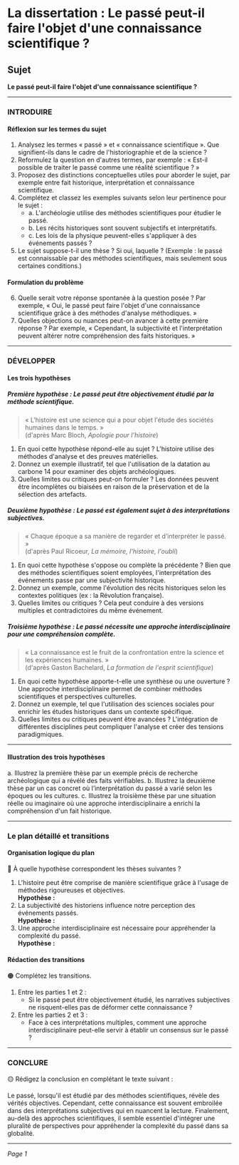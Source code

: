 # La dissertation : Le passé peut-il faire l'objet d'une connaissance scientifique ?

## Sujet
**Le passé peut-il faire l'objet d'une connaissance scientifique ?**

---

### INTRODUIRE

#### Réflexion sur les termes du sujet

1. Analysez les termes « passé » et « connaissance scientifique ». Que signifient-ils dans le cadre de l'historiographie et de la science ?
2. Reformulez la question en d'autres termes, par exemple : « Est-il possible de traiter le passé comme une réalité scientifique ? »
3. Proposez des distinctions conceptuelles utiles pour aborder le sujet, par exemple entre fait historique, interprétation et connaissance scientifique.
4. Complétez et classez les exemples suivants selon leur pertinence pour le sujet :
   - a. L'archéologie utilise des méthodes scientifiques pour étudier le passé.
   - b. Les récits historiques sont souvent subjectifs et interprétatifs.
   - c. Les lois de la physique peuvent-elles s'appliquer à des événements passés ?
5. Le sujet suppose-t-il une thèse ? Si oui, laquelle ? (Exemple : le passé est connaissable par des méthodes scientifiques, mais seulement sous certaines conditions.)

#### Formulation du problème

6. Quelle serait votre réponse spontanée à la question posée ? Par exemple, « Oui, le passé peut faire l'objet d'une connaissance scientifique grâce à des méthodes d'analyse méthodiques. »
7. Quelles objections ou nuances peut-on avancer à cette première réponse ? Par exemple, « Cependant, la subjectivité et l'interprétation peuvent altérer notre compréhension des faits historiques. »

---

### DÉVELOPPER

#### Les trois hypothèses

##### Première hypothèse : Le passé peut être objectivement étudié par la méthode scientifique.

> « L'histoire est une science qui a pour objet l'étude des sociétés humaines dans le temps. »  
> (d'après Marc Bloch, *Apologie pour l'histoire*)

1. En quoi cette hypothèse répond-elle au sujet ? L'histoire utilise des méthodes d'analyse et des preuves matérielles.
2. Donnez un exemple illustratif, tel que l'utilisation de la datation au carbone 14 pour examiner des objets archéologiques.
3. Quelles limites ou critiques peut-on formuler ? Les données peuvent être incomplètes ou biaisées en raison de la préservation et de la sélection des artefacts.

##### Deuxième hypothèse : Le passé est également sujet à des interprétations subjectives.

> « Chaque époque a sa manière de regarder et d’interpréter le passé. »  
> (d'après Paul Ricoeur, *La mémoire, l'histoire, l'oubli*)

1. En quoi cette hypothèse s'oppose ou complète la précédente ? Bien que des méthodes scientifiques soient employées, l'interprétation des événements passe par une subjectivité historique.
2. Donnez un exemple, comme l'évolution des récits historiques selon les contextes politiques (ex : la Révolution française).
3. Quelles limites ou critiques ? Cela peut conduire à des versions multiples et contradictoires du même événement.

##### Troisième hypothèse : Le passé nécessite une approche interdisciplinaire pour une compréhension complète.

> « La connaissance est le fruit de la confrontation entre la science et les expériences humaines. »  
> (d'après Gaston Bachelard, *La formation de l'esprit scientifique*)

1. En quoi cette hypothèse apporte-t-elle une synthèse ou une ouverture ? Une approche interdisciplinaire permet de combiner méthodes scientifiques et perspectives culturelles.
2. Donnez un exemple, tel que l'utilisation des sciences sociales pour enrichir les études historiques dans un contexte spécifique.
3. Quelles limites ou critiques peuvent être avancées ? L'intégration de différentes disciplines peut compliquer l'analyse et créer des tensions paradigmiques.

---

#### Illustration des trois hypothèses

a. Illustrez la première thèse par un exemple précis de recherche archéologique qui a révélé des faits vérifiables.
b. Illustrez la deuxième thèse par un cas concret où l’interprétation du passé a varié selon les époques ou les cultures.
c. Illustrez la troisième thèse par une situation réelle ou imaginaire où une approche interdisciplinaire a enrichi la compréhension d'un fait historique.

---

### Le plan détaillé et transitions

#### Organisation logique du plan

🔴 À quelle hypothèse correspondent les thèses suivantes ?

1. L'histoire peut être comprise de manière scientifique grâce à l'usage de méthodes rigoureuses et objectives.  
   **Hypothèse :**
2. La subjectivité des historiens influence notre perception des événements passés.  
   **Hypothèse :**
3. Une approche interdisciplinaire est nécessaire pour appréhender la complexité du passé.  
   **Hypothèse :**

#### Rédaction des transitions

🟠 Complétez les transitions.

1. Entre les parties 1 et 2 :  
   - Si le passé peut être objectivement étudié, les narratives subjectives ne risquent-elles pas de déformer cette connaissance ?
2. Entre les parties 2 et 3 :  
   - Face à ces interprétations multiples, comment une approche interdisciplinaire peut-elle servir à établir un consensus sur le passé ?

---

### CONCLURE

🟡 Rédigez la conclusion en complétant le texte suivant :

Le passé, lorsqu'il est étudié par des méthodes scientifiques, révèle des vérités objectives. Cependant, cette connaissance est souvent embroilée dans des interprétations subjectives qui en nuancent la lecture. Finalement, au-delà des approches scientifiques, il semble essentiel d'intégrer une pluralité de perspectives pour appréhender la complexité du passé dans sa globalité.

--- 

*Page 1*